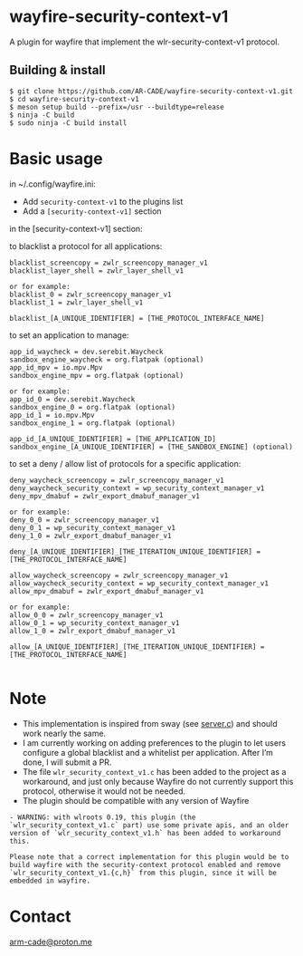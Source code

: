 # wayfire-security-context-v1
A plugin for wayfire that implement the wlr-security-context-v1 protocol.


## Building & install

```
$ git clone https://github.com/AR-CADE/wayfire-security-context-v1.git
$ cd wayfire-security-context-v1
$ meson setup build --prefix=/usr --buildtype=release
$ ninja -C build 
$ sudo ninja -C build install
```

# Basic usage

in ~/.config/wayfire.ini:

- Add `security-context-v1` to the plugins list
- Add a `[security-context-v1]` section

in the [security-context-v1] section:

to blacklist a protocol for all applications:
```
blacklist_screencopy = zwlr_screencopy_manager_v1
blacklist_layer_shell = zwlr_layer_shell_v1

or for example:
blacklist_0 = zwlr_screencopy_manager_v1
blacklist_1 = zwlr_layer_shell_v1

blacklist_[A_UNIQUE_IDENTIFIER] = [THE_PROTOCOL_INTERFACE_NAME]
```

to set an application to manage:
```
app_id_waycheck = dev.serebit.Waycheck
sandbox_engine_waycheck = org.flatpak (optional)
app_id_mpv = io.mpv.Mpv
sandbox_engine_mpv = org.flatpak (optional)

or for example:
app_id_0 = dev.serebit.Waycheck
sandbox_engine_0 = org.flatpak (optional)
app_id_1 = io.mpv.Mpv
sandbox_engine_1 = org.flatpak (optional)

app_id_[A_UNIQUE_IDENTIFIER] = [THE_APPLICATION_ID]
sandbox_engine_[A_UNIQUE_IDENTIFIER] = [THE_SANDBOX_ENGINE] (optional)
```

to set a deny / allow list of protocols for a specific application:
```
deny_waycheck_screencopy = zwlr_screencopy_manager_v1
deny_waycheck_security_context = wp_security_context_manager_v1
deny_mpv_dmabuf = zwlr_export_dmabuf_manager_v1

or for example:
deny_0_0 = zwlr_screencopy_manager_v1
deny_0_1 = wp_security_context_manager_v1
deny_1_0 = zwlr_export_dmabuf_manager_v1

deny_[A_UNIQUE_IDENTIFIER]_[THE_ITERATION_UNIQUE_IDENTIFIER] = [THE_PROTOCOL_INTERFACE_NAME]

allow_waycheck_screencopy = zwlr_screencopy_manager_v1
allow_waycheck_security_context = wp_security_context_manager_v1
allow_mpv_dmabuf = zwlr_export_dmabuf_manager_v1

or for example:
allow_0_0 = zwlr_screencopy_manager_v1
allow_0_1 = wp_security_context_manager_v1
allow_1_0 = zwlr_export_dmabuf_manager_v1

allow_[A_UNIQUE_IDENTIFIER]_[THE_ITERATION_UNIQUE_IDENTIFIER] = [THE_PROTOCOL_INTERFACE_NAME]
 
```


# Note
- This implementation is inspired from sway (see [server.c](https://github.com/swaywm/sway/blob/master/sway/server.c#L123)) and should work nearly the same. 
- I am currently working on adding preferences to the plugin to let users configure a global blacklist and a whitelist per application. After I’m done, I will submit a PR.
- The file `wlr_security_context_v1.c` has been added to the project as a workaround, and just only because Wayfire do not currently support this protocol, otherwise it would not be needed.
- The plugin should be compatible with any version of Wayfire

```
- WARNING: with wlroots 0.19, this plugin (the `wlr_security_context_v1.c` part) use some private apis, and an older version of `wlr_security_context_v1.h` has been added to workaround this.

Please note that a correct implementation for this plugin would be to build wayfire with the security-context protocol enabled and remove `wlr_security_context_v1.{c,h}` from this plugin, since it will be embedded in wayfire.
```

# Contact
arm-cade@proton.me
